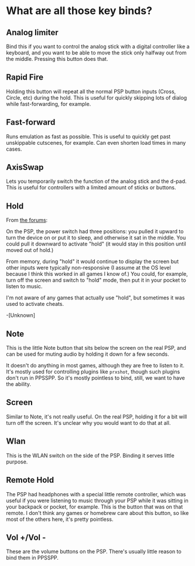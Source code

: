 # What are all those key binds?

## Analog limiter

Bind this if you want to control the analog stick with a digital controller like a keyboard, and you want to be able to move the stick only halfway out from the middle. Pressing this button does that.

## Rapid Fire

Holding this button will repeat all the normal PSP button inputs (Cross, Circle, etc) during the hold. This is useful for quickly skipping lots of dialog while fast-forwarding, for example.

## Fast-forward

Runs emulation as fast as possible. This is useful to quickly get past unskippable cutscenes, for example. Can even shorten load times in many cases.

## AxisSwap

Lets you temporarily switch the function of the analog stick and the d-pad. This is useful for controllers with a limited amount of sticks or buttons.

## Hold

From [the forums](https://github.com/hrydgard/ppsspp/pull/16293#issuecomment-1295237338):

On the PSP, the power switch had three positions: you pulled it upward to turn the device on or put it to sleep, and otherwise it sat in the middle. You could pull it downward to activate "hold" (it would stay in this position until moved out of hold.)

From memory, during "hold" it would continue to display the screen but other inputs were typically non-responsive (I assume at the OS level because I think this worked in all games I know of.) You could, for example, turn off the screen and switch to "hold" mode, then put it in your pocket to listen to music.

I'm not aware of any games that actually use "hold", but sometimes it was used to activate cheats.

-\[Unknown\]

## Note

This is the little Note button that sits below the screen on the real PSP, and can be used for muting audio by holding it down for a few seconds.

It doesn't do anything in most games, although they are free to listen to it. It's mostly used for controlling plugins like `prxshot`, though such plugins don't run in PPSSPP. So it's mostly pointless to bind, still, we want to have the ability.

## Screen

Similar to Note, it's not really useful. On the real PSP, holding it for a bit will turn off the screen. It's unclear why you would want to do that at all.

## Wlan

This is the WLAN switch on the side of the PSP. Binding it serves little purpose.

## Remote Hold

The PSP had headphones with a special little remote controller, which was useful if you were listening to music through your PSP while it was sitting in your backpack or pocket, for example. This is the button that was on that remote. I don't think any games or homebrew care about this button, so like most of the others here, it's pretty pointless.

## Vol +/Vol -

These are the volume buttons on the PSP. There's usually little reason to bind them in PPSSPP.
